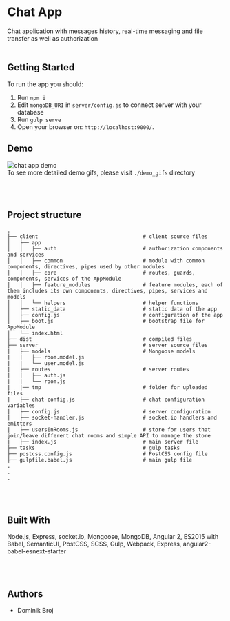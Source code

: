 # Chat App

Chat application with messages history, real-time messaging and file transfer as well as authorization
<br/><br/>

## Getting Started

To run the app you should:

1. Run ```npm i```
2. Edit ```mongoDB_URI``` in ```server/config.js``` to connect server with your database
3. Run ```gulp serve```
4. Open your browser on: ```http://localhost:9000/```.


## Demo

![chat app demo](./demo_gifs/6.Demo.gif)
<br/>
To see more detailed demo gifs, please visit ```./demo_gifs``` directory

<br/><br/>


## Project structure
```
.  
├── client                                  # client source files  
│   ├── app                                  
│   │   ├── auth                            # authorization components and services
│   │   ├── common                          # module with common components, directives, pipes used by other modules
│   │   ├── core                            # routes, guards, components, services of the AppModule
│   │   ├── feature_modules                 # feature modules, each of them includes its own components, directives, pipes, services and models
│   │   └── helpers                         # helper functions
│   ├── static_data                         # static data of the app
│   ├── config.js                           # configuration of the app
│   ├── boot.js                             # bootstrap file for AppModule
│   └── index.html  
├── dist                                    # compiled files   
├── server                                  # server source files
|   ├── models                              # Mongoose models
|   |   ├── room.model.js
|   |   └── user.model.js
|   ├── routes                              # server routes
|   |   ├── auth.js
|   |   └── room.js
|   |── tmp                                 # folder for uploaded files
|   ├── chat-config.js                      # chat configuration variables
|   ├── config.js                           # server configuration
|   ├── socket-handler.js                   # socket.io handlers and emitters
|   ├── usersInRooms.js                     # store for users that join/leave different chat rooms and simple API to manage the store
|   ├── index.js                            # main server file
├── tasks                                   # gulp tasks
├── postcss.config.js                       # PostCSS config file
├── gulpfile.babel.js                       # main gulp file
.
.
.
```
<br/><br/>

## Built With

Node.js, Express, socket.io, Mongoose, MongoDB, Angular 2, ES2015 with Babel, SemanticUI, PostCSS, SCSS, Gulp, Webpack, Express, angular2-babel-esnext-starter

<br/><br/>

## Authors

* Dominik Broj
